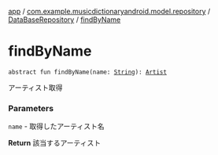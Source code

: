[app](../../index.md) / [com.example.musicdictionaryandroid.model.repository](../index.md) / [DataBaseRepository](index.md) / [findByName](./find-by-name.md)

# findByName

`abstract fun findByName(name: `[`String`](https://kotlinlang.org/api/latest/jvm/stdlib/kotlin/-string/index.html)`): `[`Artist`](../../com.example.musicdictionaryandroid.model.entity/-artist/index.md)

アーティスト取得

### Parameters

`name` - 取得したアーティスト名

**Return**
該当するアーティスト

